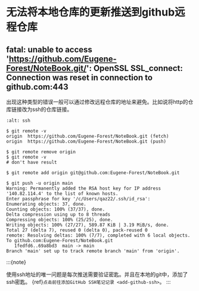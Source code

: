 # 无法将本地仓库的更新推送到github远程仓库

## fatal: unable to access '<https://github.com/Eugene-Forest/NoteBook.git/>': OpenSSL SSL_connect: Connection was reset in connection to github.com:443

出现这种类型的错误一般可以通过修改远程仓库的地址来避免。比如说将http的仓库链接改为ssh的仓库链接。

```{image} ../img/github-ssh.png
:alt: ssh
```

```shell
$ git remote -v
origin  https://github.com/Eugene-Forest/NoteBook.git (fetch)
origin  https://github.com/Eugene-Forest/NoteBook.git (push)

$ git remote remove origin
$ git remote -v
# don't have result

$ git remote add origin git@github.com:Eugene-Forest/NoteBook.git

$ git push -u origin main
Warning: Permanently added the RSA host key for IP address '140.82.114.4' to the list of known hosts.
Enter passphrase for key '/c/Users/qaz22/.ssh/id_rsa':
Enumerating objects: 37, done.
Counting objects: 100% (37/37), done.
Delta compression using up to 8 threads
Compressing objects: 100% (25/25), done.
Writing objects: 100% (27/27), 589.87 KiB | 3.19 MiB/s, done.
Total 27 (delta 7), reused 0 (delta 0), pack-reused 0
remote: Resolving deltas: 100% (7/7), completed with 6 local objects.
To github.com:Eugene-Forest/NoteBook.git
   1fedfd6..69a8bd3  main -> main
Branch 'main' set up to track remote branch 'main' from 'origin'.
```

:::{note}

使用ssh地址的唯一问题是每次推送需要验证密匙。并且在本地的git中，添加了ssh密匙。
{ref}`点击前往添加GitHub SSH笔记记录 <add-github-ssh>`。
:::
